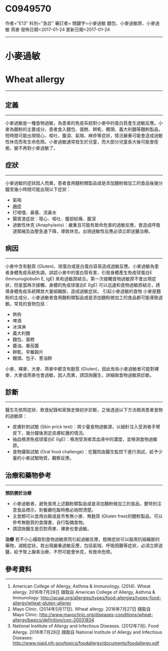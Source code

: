 # C0949570
作者="E13"
科別="急診"
審訂者=
關鍵字=小麥過敏 麵包、小麥過敏原、小麥過敏 燕麥
發佈日期=2017-01-24
更新日期=2017-01-24

----------
# 小麥過敏
# Wheat allergy
----------
## 定義
----------

小麥過敏是一種食物過敏，為患者的免疫系統對小麥中的蛋白質產生過敏反應。小麥為麵粉的主要成分，患者食入麵包、蛋糕、餅乾、饅頭、義大利麵等麵粉製品，短時間可能出現噁心、嘔吐、腹瀉、氣喘、麻疹等症狀，情況嚴重可能會造成過敏性休克而有生命危險。小麥過敏通常發生於兒童，而大部分兒童長大後可能會痊癒，變不再對小麥過敏了。

## 症狀
----------

小麥過敏的症狀因人而異，患者食用麵粉類製品或是添加麵粉做加工的食品後幾分鐘至幾小時間可能出現以下症狀：

- 氣喘
- [麻疹](C0025007)
- 打噴嚏、鼻塞、流鼻水
- 腸胃道症狀：噁心、嘔吐、腹部絞痛、腹瀉
- 過敏性休克 (Anaphylaxis)：嚴重且可能有致命危害的過敏反應，會造成呼吸道緊縮及血壓急速下降，導致休克。出現過敏性反應必須立即送醫治療。
## 病因
----------

小麥中含有麩質 (Gluten)、球蛋白或是白蛋白容易造成過敏反應。小麥過敏為患者身體免疫系統失調，誤認小麥中的蛋白質有害，引發身體產生免疫球蛋白E (Immunoglobulin E, IgE) 來和過敏原結合。第一次接觸食物過敏原不會出現症狀，但是當再次接觸，身體的免疫球蛋白E (IgE) 可以迅速和食物過敏原結合，誘導身體免疫系統釋放大量組織胺，造成過敏症狀。
引起小麥過敏的食物
小麥是麵粉的主成分，小麥過敏者食用麵粉類製品或是添加麵粉做加工的食品都可能導致過敏。常見的食物包括：

- 熱狗
- 啤酒
- 冰淇淋
- 義大利麵
- 麵包、蛋糕
- 醬油、番茄醬
- 餅乾、早餐穀片
- 饅頭、包子、蔥油餅

小麥、裸麥、大麥、燕麥中都含有麩質 (Gluten)，因此有些小麥過敏者可能對裸麥、大麥或燕麥也會過敏，因人而異，請諮詢醫生，詳細做食物過敏原診斷。

## 診斷
----------

醫生先依照症狀、飲食紀錄和家族史做初步診斷，之後透過以下方法檢測患者食物的過敏原：

- 皮膚針刺試驗 (Skin prick test)：將少量食物過敏源，以細針注入受測者手臂皮下，幾分鐘後測定皮膚紅腫的情況。
- 抽血檢測免疫球蛋白E (IgE)：檢測受測者其血液中的濃度，並檢測食物過敏原。
- 食物攝取試驗 (Oral food challenge)：在醫院由醫生監控下進行測試，給予少量的小麥試驗物質，觀察反應。
## 治療和藥物參考
----------

**預防勝於治療**

- 小麥過敏者，避免食用上述麵粉類製品或是添加麵粉做加工的食品，要特別注意食品標示，到餐廳吃飯時務必詢問清楚。
- 主食類可以食用白飯或是市售無小麥、無麩質 (Gluten free)的麵粉製品，可以參考無麩質的食譜書，自行製備食物。
- 請諮詢醫生是否對燕麥、裸麥也會過敏。

**治療**
若不小心攝取到食物過敏原而引起過敏反應，輕微症狀可以服用抗組織胺的藥物，減輕症狀。若出現嚴重過敏反應，包括氣喘、呼吸困難等症狀，必須立即送醫，給予腎上腺素治療，不然可能會休克，有致命危險。

## 參考資料
----------
1. American College of Allergy, Asthma & Immunology. (2014). Wheat allergy. 2016年7月28日 擷取自 American College of Allergy, Asthma & Immunology: 
  http://acaai.org/allergies/types/food-allergies/types-food-allergy/wheat-gluten-allergy
2. Mayo Clinic. (2014年5月17日). Wheat allergy. 2016年7月27日 擷取自 Mayo Clinic: http://www.mayoclinic.org/diseases-conditions/wheat-allergy/basics/definition/con-20031834
3. National Institute of Allergy and Infectious Diseases. (2012年7月). Food Allergy. 2016年7月28日 擷取自 National Institute of Allergy and Infectious Diseases: http://www.niaid.nih.gov/topics/foodallergy/documents/foodallergy.pdf

